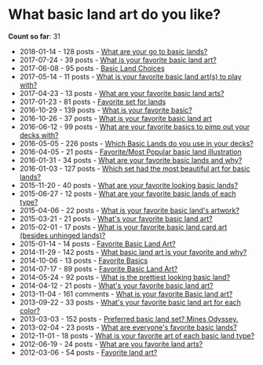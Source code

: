 # What basic land art do you like?

**Count so far**: 31

* 2018-01-14 - 128 posts - [What are your go to basic lands?](https://www.reddit.com/r/magicTCG/comments/7qfnuf/what_are_your_go_to_basic_lands/)
* 2017-07-24 - 39 posts - [What is your favorite basic land art?](https://www.reddit.com/r/magicTCG/comments/6pblwr/what_is_your_favorite_basic_land_art/)
* 2017-06-08 - 95 posts - [Basic Land Choices](https://www.reddit.com/r/magicTCG/comments/6g0ffx/basic_land_choices/)
* 2017-05-14 - 11 posts - [What is your favorite basic land art(s) to play with?](https://www.reddit.com/r/magicTCG/comments/6b27yi/what_is_your_favorite_basic_land_arts_to_play_with/)
* 2017-04-23 - 13 posts - [What are your favorite basic land arts?](https://www.reddit.com/r/magicTCG/comments/675ekj/what_are_your_favorite_basic_land_arts/)
* 2017-01-23 - 81 posts - [Favorite set for lands](https://www.reddit.com/r/magicTCG/comments/5pl2jk/favorite_set_for_lands/)
* 2016-10-29 - 139 posts - [What is your favorite basic?](https://www.reddit.com/r/magicTCG/comments/5a1au1/what_is_your_favorite_basic/)
* 2016-10-26 - 37 posts - [What is your favorite basic land art](https://www.reddit.com/r/magicTCG/comments/59jvdk/what_is_your_favorite_basic_land_art/)
* 2016-06-12 - 99 posts - [What are your favorite basics to pimp out your decks with?](https://www.reddit.com/r/magicTCG/comments/4nsblm/what_are_your_favorite_basics_to_pimp_out_your/)
* 2016-05-05 - 226 posts - [Which Basic Lands do you use in your decks?](https://www.reddit.com/r/magicTCG/comments/4hy7ge/which_basic_lands_do_you_use_in_your_decks/)
* 2016-04-05 - 21 posts - [Favorite/Most Popular basic land illustration](https://www.reddit.com/r/magicTCG/comments/4dhcko/favoritemost_popular_basic_land_illustration/)
* 2016-01-31 - 34 posts - [What are your favorite basic lands and why?](https://www.reddit.com/r/magicTCG/comments/43hrc3/what_are_your_favorite_basic_lands_and_why/)
* 2016-01-03 - 127 posts - [Which set had the most beautiful art for basic lands?](https://www.reddit.com/r/magicTCG/comments/3zb5yb/which_set_had_the_most_beautiful_art_for_basic/)
* 2015-11-20 - 40 posts - [What are your favorite looking basic lands?](https://www.reddit.com/r/magicTCG/comments/3tjfc7/what_are_your_favorite_looking_basic_lands/)
* 2015-06-27 - 12 posts - [What are your favorite basic lands of each type?](https://www.reddit.com/r/magicTCG/comments/3b9fco/what_are_your_favorite_basic_lands_of_each_type/)
* 2015-04-06 - 22 posts - [What is your favorite basic land's artwork?](https://www.reddit.com/r/magicTCG/comments/31l3tj/what_is_your_favorite_basic_lands_artwork/)
* 2015-03-21 - 21 posts - [What's your favorite basic land art?](https://www.reddit.com/r/magicTCG/comments/2ztame/whats_your_favorite_basic_land_art/)
* 2015-02-01 - 17 posts - [What is your favorite basic land card art (besides unhinged lands)?](https://www.reddit.com/r/magicTCG/comments/2uda8f/what_is_your_favorite_basic_land_card_art_besides/)
* 2015-01-14 - 14 posts - [Favorite Basic Land Art?](https://www.reddit.com/r/magicTCG/comments/2scjeb/favorite_basic_land_art/)
* 2014-11-29 - 142 posts - [What basic land art is your favorite and why?](https://www.reddit.com/r/magicTCG/comments/2nrotg/what_basic_land_art_is_your_favorite_and_why/)
* 2014-10-06 - 13 posts - [Favorite Basics](https://www.reddit.com/r/magicTCG/comments/2if9cg/favorite_basics/)
* 2014-07-17 - 89 posts - [Favorite Basic Land Art?](https://www.reddit.com/r/magicTCG/comments/2azymi/favorite_basic_land_art/)
* 2014-05-24 - 92 posts - [What is the prettiest looking basic land?](https://www.reddit.com/r/magicTCG/comments/26ccef/what_is_the_prettiest_looking_basic_land/)
* 2014-04-12 - 21 posts - [What's your favorite basic land art?](https://www.reddit.com/r/magicTCG/comments/22vb19/whats_your_favorite_basic_land_art/)
* 2013-11-04 - 161 comments - [What is your favorite Basic land art?](https://www.reddit.com/r/magicTCG/comments/1pw2pw/what_is_your_favorite_basic_land_art/)
* 2013-09-22 - 33 posts - [What's your favorite basic land art for each color?](https://www.reddit.com/r/magicTCG/comments/1mwtsh/whats_your_favorite_basic_land_art_for_each_color/)
* 2013-03-03 - 152 posts - [Preferred basic land set? Mines Odyssey.](https://www.reddit.com/r/magicTCG/comments/19krou/preferred_basic_land_set_mines_odyssey/)
* 2013-02-04 - 23 posts - [What are everyone's favorite basic lands?](https://www.reddit.com/r/magicTCG/comments/17ujbc/what_are_everyones_favorite_basic_lands/)
* 2012-11-01 - 18 posts - [What is your favorite art of each basic land type?](https://www.reddit.com/r/magicTCG/comments/12fw81/what_is_your_favorite_art_of_each_basic_land_type/)
* 2012-06-19 - 24 posts - [What are you favorite land arts?](https://www.reddit.com/r/magicTCG/comments/wt5k1/what_are_you_favorite_land_arts/)
* 2012-03-06 - 54 posts - [Favorite land art?](https://www.reddit.com/r/magicTCG/comments/qjwyz/favorite_land_art/)